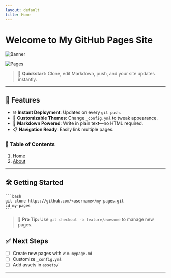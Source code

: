 ```yaml
---
layout: default
title: Home
---
```

# Welcome to My GitHub Pages Site

![Banner](https://via.placeholder.com/1000x200.png?text=My+Pages+Site)

![Pages](https://img.shields.io/badge/GitHub-Pages-blue)

> 🚀 **Quickstart:** Clone, edit Markdown, push, and your site updates instantly.

---

## 🚩 Features

- 🌐 **Instant Deployment**: Updates on every `git push`.  
- 🎨 **Customizable Themes**: Change `_config.yml` to tweak appearance.  
- 📄 **Markdown Powered**: Write in plain text—no HTML required.  
- 📋 **Navigation Ready**: Easily link multiple pages.

### 📑 Table of Contents

1. [Home](index.html)  
2. [About](about.html)

---

## 🛠 Getting Started

    ```bash
    git clone https://github.com/<username>/my-pages.git
    cd my-pages
    ```

> 🔧 **Pro Tip:** Use `git checkout -b feature/awesome` to manage new pages.

## ✅ Next Steps

- [ ] Create new pages with `vim mypage.md`  
- [ ] Customize `_config.yml`  
- [ ] Add assets in `assets/`

---

[^1]: Markdown is awesome! See [GitHub Markdown Guide](https://guides.github.com/features/mastering-markdown/).
